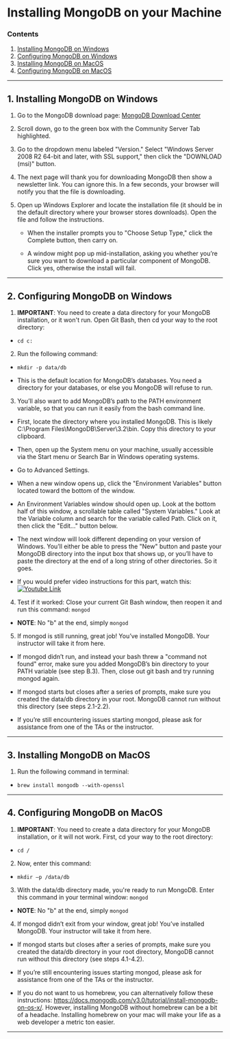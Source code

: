 # Installing MongoDB on your Machine

### Contents
1.	[Installing MongoDB on Windows](#1-installing-mongodb-on-windows)
2.	[Configuring MongoDB on Windows](#2-configuring-mongodb-on-windows)
3.	[Installing MongoDB on MacOS](#3-installing-mongodb-on-macos)
4.	[Configuring MongoDB on MacOS](#4-configuring-mongodb-on-macos)

-------

## 1. Installing MongoDB on Windows

1. Go to the MongoDB download page: <a href="https://www.mongodb.com/download-center#community" target="_blank">MongoDB Download Center</a>

2. Scroll down, go to the green box with the Community Server Tab highlighted.

3. Go to the dropdown menu labeled "Version." Select "Windows Server 2008 R2 64-bit and later, with SSL support," then click the "DOWNLOAD (msi)" button.

4. The next page will thank you for downloading MongoDB then show a newsletter link. You can ignore this. In a few seconds, your browser will notify you that the file is downloading.

5.	Open up Windows Explorer and locate the installation file (it should be in the default directory where your browser stores downloads). Open the file and follow the instructions.
	* When the installer prompts you to "Choose Setup Type," click the Complete button, then carry on.

	* A window might pop up mid-installation, asking you whether you’re sure you want to download a particular component of MongoDB. Click yes, otherwise the install will fail.

-------

## 2. Configuring MongoDB on Windows

1. **IMPORTANT**: You need to create a data directory for your MongoDB installation, or it won't run. Open Git Bash, then cd your way to the root directory:
  * <code>cd c:</code>

2. Run the following command:
  * <code>mkdir -p data/db</code>

  * This is the default location for MongoDB’s databases. You need a directory for your databases, or else you MongoDB will refuse to run.

3. You’ll also want to add MongoDB’s path to the PATH environment variable, so that you can run it easily from the bash command line.
  * First, locate the directory where you installed MongoDB. This is likely C:\Program Files\MongoDB\Server\3.2\bin\. Copy this directory to your clipboard.

  * Then, open up the System menu on your machine, usually accessible via the Start menu or Search Bar in Windows operating systems.

  * Go to Advanced Settings.

  * When a new window opens up, click the "Environment Variables" button located toward the bottom of the window.

  * An Environment Variables window should open up. Look at the bottom half of this window, a scrollable table called "System Variables." Look at the Variable column and search for the variable called Path. Click on it, then click the "Edit…" button below.

  * The next window will look different depending on your version of Windows. You’ll either be able to press the "New" button and paste your MongoDB directory into the input box that shows up, or you’ll have to paste the directory at the end of a long string of other directories. So it goes.

  * If you would prefer video instructions for this part, watch this:
  [![Youtube Link](http://img.youtube.com/vi/sBdaRlgb4N8/0.jpg)](https://www.youtube.com/watch?v=sBdaRlgb4N8&feature=youtu.be&t=120 )

4.	Test if it worked: Close your current Git Bash window, then reopen it and run this command: <code>mongod</code>
  * **NOTE**: No "b" at the end, simply <code>mongod</code>

5.	If mongod is still running, great job! You’ve installed MongoDB. Your instructor will take it from here.

  * If mongod didn’t run, and instead your bash threw a "command not found" error, make sure you added MongoDB’s bin directory to your PATH variable (see step B.3). Then, close out git bash and try running mongod again.

  * If mongod starts but closes after a series of prompts, make sure you created the data/db directory in your root. MongoDB cannot run without this directory (see steps 2.1-2.2).

  * If you’re still encountering issues starting mongod, please ask for assistance from one of the TAs or the instructor.

-------

## 3. Installing MongoDB on MacOS

1. Run the following command in terminal:
  * <code>brew install mongodb --with-openssl</code>

-------

## 4. Configuring MongoDB on MacOS

1. **IMPORTANT**: You need to create a data directory for your MongoDB installation, or it will not work. First, cd your way to the root directory:
  * <code>cd /</code>

2. Now, enter this command:
  * <code>mkdir –p /data/db</code>

3. With the data/db directory made, you're ready to run MongoDB. Enter this command in your terminal window: <code>mongod</code>
  * **NOTE**: No "b" at the end, simply <code>mongod</code>

4. If mongod didn’t exit from your window, great job! You’ve installed MongoDB. Your instructor will take it from here.
  * If mongod starts but closes after a series of prompts, make sure you created the data/db directory in your root directory, MongoDB cannot run without this directory (see steps 4.1-4.2).

  * If you’re still encountering issues starting mongod, please ask for assistance from one of the TAs or the instructor.

  * If you do not want to us homebrew, you can alternatively follow these instructions: https://docs.mongodb.com/v3.0/tutorial/install-mongodb-on-os-x/. However, installing MongoDB without homebrew can be a bit of a headache. Installing homebrew on your mac will make your life as a web developer a metric ton easier.

-------
